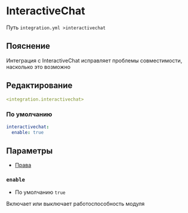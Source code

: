 # InteractiveChat
Путь `integration.yml >interactivechat`

## Пояснение
Интеграция с InteractiveChat исправляет проблемы совместимости, насколько это возможно

## Редактирование
```yaml
<integration.interactivechat>
```

### По умолчанию
```yaml
interactivechat:
  enable: true
```

## Параметры

- [Права](/ru/permission/integration/interactivechat/)

### `enable`
- По умолчанию `true`

Включает или выключает работоспособность модуля

